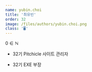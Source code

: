 ```yaml
---
name: yubin.choi
title: '최유빈'
order: 32
image: /files/authors/yubin.choi.png
class: '🖥️'
---
```


$0\in\mathbb{N}$

- 32기 Pitchicle 사이트 관리자

- 32기 EXE 부장

